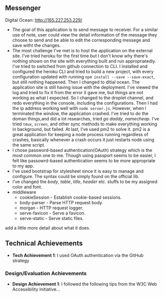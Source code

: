## Messenger

Digital Ocean: http://165.227.253.229/

- The goal of this application is to send message to receiver. For a similar use of note, user could view the detail information of the message they choose to send and be able to edit the corresponding messege and save witht the changes. 
- The most challenge I've met is to host the application on the external site. I've tried heroku for the first time but I don't know why there's nothing shown on the site with everything built and run appropriatedly. I've tried to switched from github connection to CLI. I installed and configured the heroku CLI and tried to build a new project, with every configuration updated with running `npm install --save --save-exact`, but still nothing happened. Then I changed to ditial ocean. The application site is still having issue with the deployment. I've viewed the log and tried to fix it from the error it gave me, but things are not working as what I expected. So I changed to the droplet channel, and redo everything in the console, including the configurations. Then I had the ip address working well with `node server.js`. However, when I terminated the window, the application crashed. I've tried to do the doman things,and did a lot researches, tried _go_ _daddy_, _namecheap_. I've tried `tmux`, `screen`, and other sync methods to make everything working in background, but failed. At last, I've used pm2 to solve it. pm2 is a great application for keeping a node process running regardless of crashes, basically whenever a crash occurs it just restarts node using the same script.  
- I chose password-based authentication(OAuth) strategy which is the most common one to me. Though using passport seems to be easier, I felt like passowrd-based authentication seems to be more appropriate to my app. 
- I've used bootstrap for stylesheet since it is easy to manage and configure. The syntax could be simply found on the official lib.
- I've changed the _body_, _table_, _title_, _header_ etc. stuffs to be my assigned color and font.
- middleware
  * cookieSession - Establish cookie-based sessions.
  * body-parser - Parse HTTP request body.
  * morgan - HTTP request logger.
  * serve-favicon - Serve a favicon.
  * serve-static - Serve static files.
  
add a little more detail about what it does.

## Technical Achievements
- **Tech Achievement 1**: I used OAuth authentication via the GitHub strategy

### Design/Evaluation Achievements
- **Design Achievement 1**: I followed the following tips from the W3C Web Accessibility Initiative...
